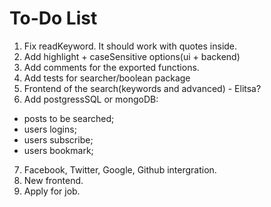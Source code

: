 # To-Do List
1. Fix readKeyword. It should work with quotes inside.
2. Add highlight + caseSensitive options(ui + backend)
3. Add comments for the exported functions.
4. Add tests for searcher/boolean package
5. Frontend of the search(keywords and advanced) - Elitsa?
6. Add postgressSQL or mongoDB:
- posts to be searched;
- users logins;
- users subscribe;
- users bookmark;
7. Facebook, Twitter, Google, Github intergration.
8. New frontend.
9. Apply for job.